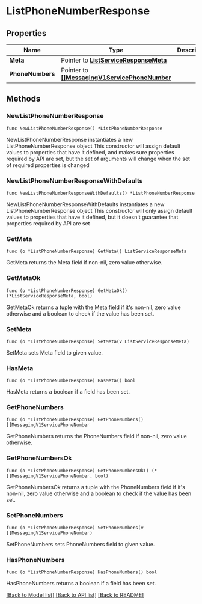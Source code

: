 # ListPhoneNumberResponse

## Properties

Name | Type | Description | Notes
------------ | ------------- | ------------- | -------------
**Meta** | Pointer to [**ListServiceResponseMeta**](ListServiceResponse_meta.md) |  | [optional] 
**PhoneNumbers** | Pointer to [**[]MessagingV1ServicePhoneNumber**](MessagingV1ServicePhoneNumber.md) |  | [optional] 

## Methods

### NewListPhoneNumberResponse

`func NewListPhoneNumberResponse() *ListPhoneNumberResponse`

NewListPhoneNumberResponse instantiates a new ListPhoneNumberResponse object
This constructor will assign default values to properties that have it defined,
and makes sure properties required by API are set, but the set of arguments
will change when the set of required properties is changed

### NewListPhoneNumberResponseWithDefaults

`func NewListPhoneNumberResponseWithDefaults() *ListPhoneNumberResponse`

NewListPhoneNumberResponseWithDefaults instantiates a new ListPhoneNumberResponse object
This constructor will only assign default values to properties that have it defined,
but it doesn't guarantee that properties required by API are set

### GetMeta

`func (o *ListPhoneNumberResponse) GetMeta() ListServiceResponseMeta`

GetMeta returns the Meta field if non-nil, zero value otherwise.

### GetMetaOk

`func (o *ListPhoneNumberResponse) GetMetaOk() (*ListServiceResponseMeta, bool)`

GetMetaOk returns a tuple with the Meta field if it's non-nil, zero value otherwise
and a boolean to check if the value has been set.

### SetMeta

`func (o *ListPhoneNumberResponse) SetMeta(v ListServiceResponseMeta)`

SetMeta sets Meta field to given value.

### HasMeta

`func (o *ListPhoneNumberResponse) HasMeta() bool`

HasMeta returns a boolean if a field has been set.

### GetPhoneNumbers

`func (o *ListPhoneNumberResponse) GetPhoneNumbers() []MessagingV1ServicePhoneNumber`

GetPhoneNumbers returns the PhoneNumbers field if non-nil, zero value otherwise.

### GetPhoneNumbersOk

`func (o *ListPhoneNumberResponse) GetPhoneNumbersOk() (*[]MessagingV1ServicePhoneNumber, bool)`

GetPhoneNumbersOk returns a tuple with the PhoneNumbers field if it's non-nil, zero value otherwise
and a boolean to check if the value has been set.

### SetPhoneNumbers

`func (o *ListPhoneNumberResponse) SetPhoneNumbers(v []MessagingV1ServicePhoneNumber)`

SetPhoneNumbers sets PhoneNumbers field to given value.

### HasPhoneNumbers

`func (o *ListPhoneNumberResponse) HasPhoneNumbers() bool`

HasPhoneNumbers returns a boolean if a field has been set.


[[Back to Model list]](../README.md#documentation-for-models) [[Back to API list]](../README.md#documentation-for-api-endpoints) [[Back to README]](../README.md)


